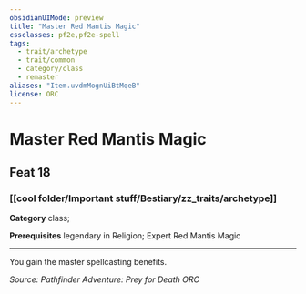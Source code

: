 ```yaml
---
obsidianUIMode: preview
title: "Master Red Mantis Magic"
cssclasses: pf2e,pf2e-spell
tags:
  - trait/archetype
  - trait/common
  - category/class
  - remaster
aliases: "Item.uvdmMognUiBtMqeB"
license: ORC
---
```

# Master Red Mantis Magic
## Feat 18
### [[cool folder/Important stuff/Bestiary/zz_traits/archetype]]

**Category** class; 



**Prerequisites** legendary in Religion; Expert Red Mantis Magic
* * *
You gain the master spellcasting benefits.

*Source: Pathfinder Adventure: Prey for Death*
*ORC*
